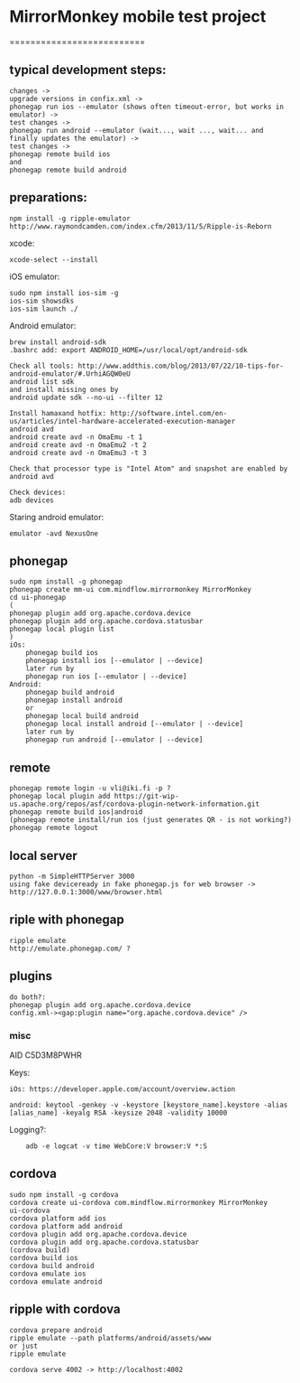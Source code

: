 # MirrorMonkey mobile test project
==========================

## typical development steps:

    changes ->
    upgrade versions in confix.xml ->
    phonegap run ios --emulator (shows often timeout-error, but works in emulator) ->
    test changes ->
    phonegap run android --emulator (wait..., wait ..., wait... and finally updates the emulator) ->
    test changes ->
    phonegap remote build ios
    and
    phonegap remote build android

## preparations:

    npm install -g ripple-emulator http://www.raymondcamden.com/index.cfm/2013/11/5/Ripple-is-Reborn

xcode:

    xcode-select --install


iOS emulator:

    sudo npm install ios-sim -g
    ios-sim showsdks
    ios-sim launch ./



Android emulator:

    brew install android-sdk
    .bashrc add: export ANDROID_HOME=/usr/local/opt/android-sdk

    Check all tools: http://www.addthis.com/blog/2013/07/22/10-tips-for-android-emulator/#.UrhiAGQW0eU
    android list sdk
    and install missing ones by
    android update sdk --no-ui --filter 12

    Install hamaxand hotfix: http://software.intel.com/en-us/articles/intel-hardware-accelerated-execution-manager
    android avd
    android create avd -n OmaEmu -t 1
    android create avd -n OmaEmu2 -t 2
    android create avd -n OmaEmu3 -t 3

    Check that processor type is "Intel Atom" and snapshot are enabled by
    android avd

    Check devices:
    adb devices


Staring android emulator:

    emulator -avd NexusOne



## phonegap

    sudo npm install -g phonegap
    phonegap create mm-ui com.mindflow.mirrormonkey MirrorMonkey
    cd ui-phonegap
    (
    phonegap plugin add org.apache.cordova.device
    phonegap plugin add org.apache.cordova.statusbar
    phonegap local plugin list
    )
    iOs:
        phonegap build ios
        phonegap install ios [--emulator | --device]
        later run by
        phonegap run ios [--emulator | --device]
    Android:
        phonegap build android
        phonegap install android
        or
        phonegap local build android
        phonegap local install android [--emulator | --device]
        later run by
        phonegap run android [--emulator | --device]


## remote

    phonegap remote login -u vli@iki.fi -p ?
    phonegap local plugin add https://git-wip-us.apache.org/repos/asf/cordova-plugin-network-information.git
    phonegap remote build ios|android
    (phonegap remote install/run ios (just generates QR - is not working?)
    phonegap remote logout


## local server

    python -m SimpleHTTPServer 3000
    using fake deviceready in fake phonegap.js for web browser -> http://127.0.0.1:3000/www/browser.html

## riple with phonegap

    ripple emulate
    http://emulate.phonegap.com/ ?

## plugins

    do both?:
    phonegap plugin add org.apache.cordova.device
    config.xml-><gap:plugin name="org.apache.cordova.device" />


### misc

AID C5D3M8PWHR

Keys:

    iOs: https://developer.apple.com/account/overview.action

    android: keytool -genkey -v -keystore [keystore_name].keystore -alias [alias_name] -keyalg RSA -keysize 2048 -validity 10000

Logging?:

        adb -e logcat -v time WebCore:V browser:V *:S


## cordova

    sudo npm install -g cordova
    cordova create ui-cordova com.mindflow.mirrormonkey MirrorMonkey
    ui-cordova
    cordova platform add ios
    cordova platform add android
    cordova plugin add org.apache.cordova.device
    cordova plugin add org.apache.cordova.statusbar
    (cordova build)
    cordova build ios
    cordova build android
    cordova emulate ios
    cordova emulate android

## ripple with cordova

    cordova prepare android
    ripple emulate --path platforms/android/assets/www
    or just
    ripple emulate

    cordova serve 4002 -> http://localhost:4002

